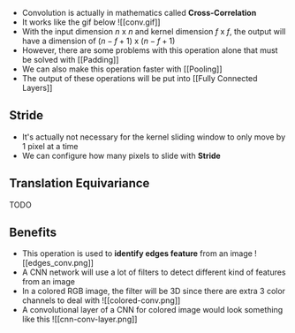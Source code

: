 - Convolution is actually in mathematics called **Cross-Correlation** 
- It works like the gif below
![[conv.gif]]
- With the input dimension $n$ x $n$ and kernel dimension $f$ x $f$, the output will have a dimension of $(n-f+1)$ x $(n-f+1)$ 
- However, there are some problems with this operation alone that must be solved with [[Padding]]
- We can also make this operation faster with [[Pooling]]
- The output of these operations will be put into [[Fully Connected Layers]]
## Stride
- It's actually not necessary for the kernel sliding window to only move by 1 pixel at a time
- We can configure how many pixels to slide with **Stride**
## Translation Equivariance
TODO
## Benefits
- This operation is used to **identify edges feature** from an image
![[edges_conv.png]]
- A CNN network will use a lot of filters to detect different kind of features from an image
-  In a colored RGB image, the filter will be 3D since there are extra 3 color channels to deal with
![[colored-conv.png]]
- A convolutional layer of a CNN for colored image would look something like this
![[cnn-conv-layer.png]]